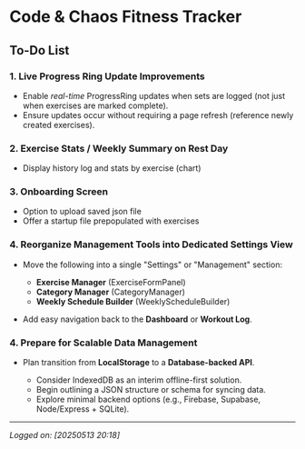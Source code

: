 # Code & Chaos Fitness Tracker

## To-Do List

### 1. Live Progress Ring Update Improvements

- Enable _real-time_ ProgressRing updates when sets are logged (not just when exercises are marked complete).
- Ensure updates occur without requiring a page refresh (reference newly created exercises).

### 2. Exercise Stats / Weekly Summary on Rest Day

- Display history log and stats by exercise (chart)

### 3. Onboarding Screen

- Option to upload saved json file
- Offer a startup file prepopulated with exercises

### 4. Reorganize Management Tools into Dedicated Settings View

- Move the following into a single "Settings" or "Management" section:

  - **Exercise Manager** (ExerciseFormPanel)
  - **Category Manager** (CategoryManager)
  - **Weekly Schedule Builder** (WeeklyScheduleBuilder)

- Add easy navigation back to the **Dashboard** or **Workout Log**.

### 4. Prepare for Scalable Data Management

- Plan transition from **LocalStorage** to a **Database-backed API**.

  - Consider IndexedDB as an interim offline-first solution.
  - Begin outlining a JSON structure or schema for syncing data.
  - Explore minimal backend options (e.g., Firebase, Supabase, Node/Express + SQLite).

---

_Logged on: \[20250513 20:18]_
